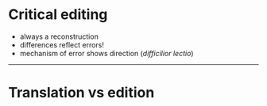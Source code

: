# Critical editing

- always a reconstruction
- differences reflect errors!
- mechanism of error shows direction (*difficilior lectio*)


---

# Translation vs edition